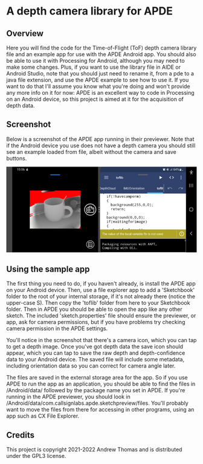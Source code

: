 # A depth camera library for APDE

## Overview

Here you will find the code for the Time-of-Flight (ToF) depth camera library file and an example app for use with the APDE Android app. You should also be able to use it with Processing for Android, although you may need to make some changes. Plus, if you want to use the library file in AIDE or Android Studio, note that you should just need to rename it, from a pde to a java file extension, and use the APDE example to see how to use it. If you want to do that I'll assume you know what you're doing and won't provide any more info on it for now: APDE is an excellent way to code in Processing on an Android device, so this project is aimed at it for the acquisition of depth data.

## Screenshot

Below is a screenshot of the APDE app running in their previewer. Note that if the Android device you use does not have a depth camera you should still see an example loaded from file, albeit without the camera and save buttons.

![Screenshot of the code running in APDE](./apdedepthcamera.jpg)

## Using the sample app

The first thing you need to do, if you haven't already, is install the APDE app on your Android device. Then, use a file explorer app to add a 'Sketchbook' folder to the root of your internal storage, if it's not already there (notice the upper-case S). Then copy the 'toflib' folder from here to your Sketchbook folder. Then in APDE you should be able to open the app like any other sketch. The included 'sketch.properties' file should ensure the previewer, or app, ask for camera permissions, but if you have problems try checking camera permission in the APDE settings.

You'll notice in the screenshot that there's a camera icon, which you can tap to get a depth image. Once you've got depth data the save icon should appear, which you can tap to save the raw depth and depth-confidence data to your Android device. The saved file will include some metadata, including orientation data so you can correct for camera angle later.

The files are saved in the external storage area for the app. So if you use APDE to run the app as an application, you should be able to find the files in /Android/data/ followed by the package name you set in APDE. If you're running in the APDE previewer, you should look in /Android/data/com.callsignlabs.apde.sketchpreview/files. You'll probably want to move the files from there for accessing in other programs, using an app such as CX File Explorer.

## Credits

This project is copyright 2021-2022 Andrew Thomas and is distributed under the GPL3 license.
